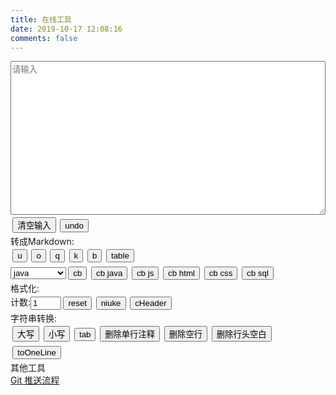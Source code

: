 ```yaml
---
title: 在线工具
date: 2019-10-17 12:08:16
comments: false
---
```

<textarea rows="16" id="input" placeholder="请输入" contenteditable="true"></textarea><input type="button" value="清空输入" onclick="clearInput()" /><input type="button" value="undo" onclick="undo()" /><br><span>转成Markdown:</span><br><input type="button" value="u" onclick="mdU()" /><input type="button" value="o" onclick="mdO()" /><input type="button" value="q" onclick="mdQ()" /><input type="button" value="k" onclick="mdCodeInLine()" /><input type="button" value="b" onclick="mdB()" /><input type="button" value="table" onclick="mdtableCopy()" /><br><select id="Option" name="Option"><option value=''>不设置语言</option><option value="java" selected>java</option><option value="javascript">javascript</option><option value="html">html</option><option value="sql">sql</option><option value="css">css</option></select><input type="button" value="cb" onclick="mdCbOption()" /><input type="button" value="cb java" onclick="mdCb('java')" /><input type="button" value="cb js" onclick="mdCb('javascript')" /><input type="button" value="cb html" onclick="mdCb('html')" /><input type="button" value="cb css" onclick="mdCb('css')" /><input type="button" value="cb sql" onclick="mdCb('sql')" /><br><span>格式化:</span><br><span>计数:</span><input type="text" name="count" id="count" value="1" size="3" /><input type="button" id="Reset" value="reset" onclick="document.getElementById('count').value='1'" /><input type="button" value="niuke" onclick="niuke()" /><input type="button" value="cHeader" onclick="cHeader()" /><br><span>字符串转换:</span><br><input type="button" value="大写" onclick="upperCase()" /><input type="button" value="小写" onclick="lowerCase()" /><input type="button" value="tab" onclick="tab()" /><input type="button" value="删除单行注释" onclick="deleteSingleLineComment()" /><input type="button" value="删除空行" onclick="deleteBlankLineInput()" /><input type="button" value="删除行头空白" onclick="deleteStartSpace()" /><input type="button" value="toOneLine" onclick="toOneLine()" /><br><span>其他工具</span><br><a href='/blog/html/6a91baf/'>Git 推送流程</a>
<style type="text/css">
    input[type="button"] {
        margin: 0.25em;
    }
    textarea {
        width: 100%;
        margin-right: auto;
    }
    header.post-header div.post-meta {
        margin-bottom: 0.875em;
    }
    div.posts-expand div.post-block {
        padding-top: 0em;
    }
</style>
<script>
    var input = document.getElementById("input");
    var inputBackup;
    var timeOut;
    function checkInput() {
        return !(input.value === null || input.value === "");
    }
    function backupInput() {
        inputBackup = input.value;
    }
    function undo() {
        input.value = inputBackup;
        if (timeOut != null) {
            window.clearTimeout(timeOut);
        }
    }
    function clearInput() {
        input.value = "";
    }
    function copy() {
        if (timeOut != null) {
            window.clearTimeout(timeOut);
        }
        input.select();
        document.execCommand("Copy");
        input.placeholder = "运行结果已经复制到剪贴板中!";
        input.blur();
        timeOut = window.setTimeout(clearInput, 10000);
    }
    function upperCase() {
        if (checkInput()) {
            backupInput();
            input.value = input.value.toUpperCase();
            copy();
        } else {
            input.placeholder = "请先输入!";
        }
    }
    function lowerCase() {
        if (checkInput()) {
            backupInput();
            input.value = input.value.toLowerCase();
            copy();
        } else {
            input.placeholder = "请先输入!";
        }
    }
    function deleteSingleLineComment() {
        var text = input.value;
        backupInput();
        text = text.replace(/^[ ]*\/\/.*\n/mg, "");
        input.value = text;
        copy();
    }
    function deleteBlankLineInput() {
        var text = input.value;
        backupInput();
        text = text.replace(/^[ ]*\n/mg, "");
        input.value = text;
        copy();
    }
    function deleteBlankLine(text) {
        return text.replace(/^[ ]*\n/mg, "");
    }
    function tab() {
        var text = input.value;
        backupInput();
        text = text.replace(/^/mg, "    ");
        input.value = text;
        copy();
    }
    function deleteStartSpace() {
        var text = input.value;
        backupInput();
        text = text.replace(/^[ ]+/mg, "");
        input.value = text;
        copy();
    }
    function toOneLine() {
        var text = input.value;
        backupInput();
        text = text.replace(/^[ ]+/mg, "");
        text = text.replace(/\n/mg, "");
        input.value = text;
        copy();
    }
    function mdU() {
        var text = input.value;
        backupInput();
        text = deleteBlankLine(text);
        var ErrorStartCharacterRegex = /^[^a-zA-Z0-9\u4e00-\u9fa5][ ]+/mg;
        text = text.replace(ErrorStartCharacterRegex, "");
        text = text.replace(/^/mg, "- ");
        input.value = text + "\n";
        copy();
    }
    function mdO() {
        var text = input.value;
        backupInput();
        text = deleteBlankLine(text);
        var ErrorStartCharacterRegex = /^[^a-zA-Z0-9\u4e00-\u9fa5][ ]+/mg;
        text = text.replace(ErrorStartCharacterRegex, "");
        var lines = text.split(/\n/mg);
        var outText = "";
        lines.forEach(function (item, index) {
            outText += (index + 1) + ". " + item + "\n";
        })
        input.value = outText + "\n";
        copy();
    }
    function mdQ() {
        var text = input.value;
        backupInput();
        text = deleteBlankLine(text);
        var ErrorStartCharacterRegex = /^[^a-zA-Z0-9\u4e00-\u9fa5][ ]+/mg;
        text = text.replace(ErrorStartCharacterRegex, "")
        text = text.replace(/^/mg, "> ");
        input.value = text + "\n";
    }
    function mdCodeInLine() {
        backupInput();
        input.value = "`" + input.value + "`";
        copy();
    }
    function mdB() {
        backupInput();
        input.value = "**" + input.value + "**";
        copy();
    }
    function mdCb(Language) {
        backupInput();
        input.value = "```" + Language + "\n" + input.value + "\n```";
        copy();
    }
    function mdCbOption() {
        mdCb(document.getElementById('Option').value);
    }
    function mdtableCopy() {
        var text = input.value;
        text = text.replace(/[ ]{2,}/mg, "|");
        text = text.replace(/^/mg, "|");
        text = text.replace(/$/mg, "|");
        var strs = text.split("\n");
        text = '';
        strs.forEach(function (item, index) {
            console.log(index)
            if (index == 1) {
                text += item.replace(/[^|]+/mg, ":--") + "\n";
            }
            text += item + "\n";
        });
        backupInput();
        input.value = text;
        copy();
    }
    function niuke() {
        var count = document.getElementById("count");
        var text = input.value;
        backupInput();
        text = deleteBlankLine(text);
        text = text.replace(/([A-Z])\n(.+)/mg, "- $1 $2");
        text = text.replace(/(^正确答案)/mg, "\n$1");
        input.value = "\n# 题目" + count.value + "\n" + text + "\n\n## 解析\n";
        count.value = Number(count.value) + 1;
        copy();
    }
    function cHeader() {
        if (checkInput()) {
            var legalFileName = /^[a-zA-Z_]\w*$/;
            if (legalFileName.test(input.value)) {
                backupInput();
                var upperCase = input.value.toUpperCase();
                input.value = "//" + input.value + ".h\n" + "#ifndef _" + upperCase + "_H_ //如果没有引入头文件" + input
                    .value + ".h\n" + "    #define _" + upperCase + "_H_ //那就引入头文件" + input.value + ".h\n" +
                    "#endif";
                copy();
            } else {
                input.placeholder = "输入文件名格式错误,请以字母或下划线开头!";
            }
        } else {
            input.placeholder = "请先输入不带后缀的头文件名称";
        }
    }
</script>